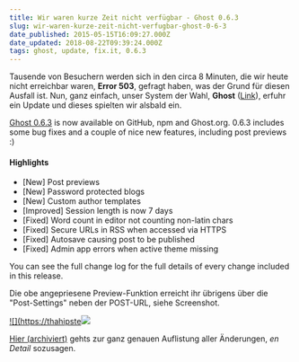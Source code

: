 ```yaml
---
title: Wir waren kurze Zeit nicht verfügbar - Ghost 0.6.3
slug: wir-waren-kurze-zeit-nicht-verfugbar-ghost-0-6-3
date_published: 2015-05-15T16:09:27.000Z
date_updated: 2018-08-22T09:39:24.000Z
tags: ghost, update, fix.it, 0.6.3
---
```


Tausende von Besuchern werden sich in den circa 8 Minuten, die wir heute nicht erreichbar waren, **Error 503**, gefragt haben, was der Grund für diesen Ausfall ist. Nun, ganz einfach, unser System der Wahl, **Ghost** ([Link](http://ghost.org)), erfuhr ein Update und dieses spielten wir alsbald ein.

[Ghost 0.6.3](https://github.com/TryGhost/Ghost/releases/tag/0.6.3) is now available on GitHub, npm and Ghost.org. 0.6.3 includes some bug fixes and a couple of nice new features, including post previews :)

#### Highlights

- [New] Post previews
- [New] Password protected blogs
- [New] Custom author templates
- [Improved] Session length is now 7 days
- [Fixed] Word count in editor not counting non-latin chars
- [Fixed] Secure URLs in RSS when accessed via HTTPS
- [Fixed] Autosave causing post to be published
- [Fixed] Admin app errors when active theme missing

You can see the full change log for the full details of every change included in this release.

Die obe angepriesene Preview-Funktion erreicht ihr übrigens über die "Post-Settings" neben der POST-URL, siehe Screenshot.

[![](https://thahipste![](https://thahipster.dehttps://thahipster.de/content/images/2015/05/Bildschirmfoto-2015-05-15-um-18-07-22.png)](/content/images/2015/05/Bildschirmfoto-2015-05-15-um-18-07-22.png)

[Hier (archiviert)](http://web.archive.org/web/20150527193608/http://dev.ghost.org:80/ghost-0-6-3/) gehts zur ganz genauen Auflistung aller Änderungen, *en Detail* sozusagen.
